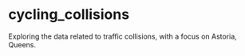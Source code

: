 # cycling_collisions
Exploring the data related to traffic collisions, with a focus on Astoria, Queens. 

